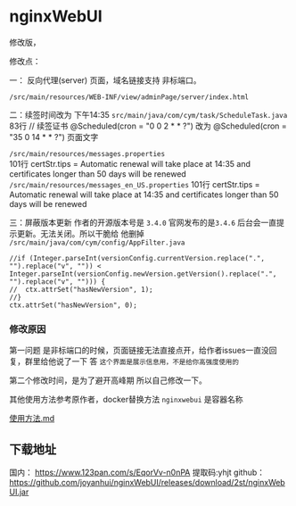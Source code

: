 # nginxWebUI 

修改版， 

修改点： 

一： 反向代理(server) 页面，域名链接支持 非标端口。

`/src/main/resources/WEB-INF/view/adminPage/server/index.html`

二：续签时间改为 下午14:35
`src/main/java/com/cym/task/ScheduleTask.java`   83行
// 续签证书
@Scheduled(cron = "0 0 2 * * ?")   改为
@Scheduled(cron = "35 0 14 * * ?")
页面文字

`/src/main/resources/messages.properties`  
101行
certStr.tips         = Automatic renewal will take place at 14:35 and certificates longer than 50 days will be renewed
`/src/main/resources/messages_en_US.properties`  101行
certStr.tips         = Automatic renewal will take place at 14:35 and certificates longer than 50 days will be renewed

三：屏蔽版本更新
作者的开源版本号是 `3.4.0`  官网发布的是`3.4.6` 后台会一直提示更新。无法关闭。所以干脆给 他删掉
`/src/main/java/com/cym/config/AppFilter.java `
```
//if (Integer.parseInt(versionConfig.currentVersion.replace(".", "").replace("v", "")) < Integer.parseInt(versionConfig.newVersion.getVersion().replace(".", "").replace("v", ""))) {
//	ctx.attrSet("hasNewVersion", 1);
//}
ctx.attrSet("hasNewVersion", 0);
```

### 修改原因

第一问题 是非标端口的时候，页面链接无法直接点开，给作者issues一直没回复，群里给他说了一下 答 `这个界面是展示信息用，不是给你高强度使用的` 

第二个修改时间，是为了避开高峰期 所以自己修改一下。

其他使用方法参考原作者，docker替换方法 `nginxwebui` 是容器名称


[使用方法.md](使用方法.md)


## 下载地址
国内：  https://www.123pan.com/s/EqorVv-n0nPA  提取码:yhjt
github： https://github.com/joyanhui/nginxWebUI/releases/download/2st/nginxWebUI.jar
